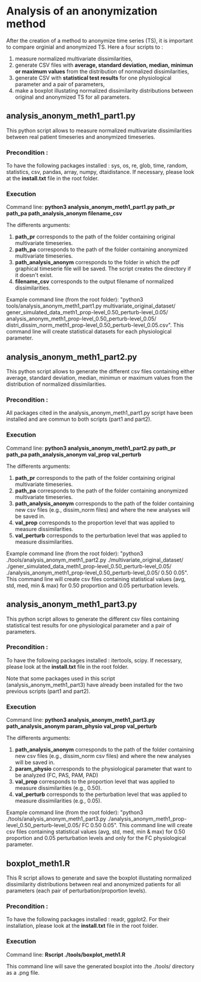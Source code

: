 # Analysis of an anonymization method

After the creation of a method to anonymize time series (TS), it is important to compare orginial and anonymized TS. Here a four scripts to :
1. measure normalized multivariate dissimilarities,
2. generate CSV files with **average, standard deviation, median, minimun or maximum values** from the distribution of normalized dissimilarities,
3. generate CSV with **statistical test results** for one physiological parameter and a pair of parameters,
4. make a boxplot illustating normalized dissimilarity distributions between original and anonymized TS for all parameters.


## analysis_anonym_meth1_part1.py

This python script allows to measure normalized multivariate dissimilarities between real patient timeseries and anonymized timeseries.

### Precondition : 
To have the following packages installed : 
sys, os, re, glob, time, random, statistics, csv, pandas, array, numpy, dtaidistance.
If necessary, please look at the **install.txt** file in the root folder. 

### Execution

Command line: **python3 analysis_anonym_meth1_part1.py path_pr path_pa path_analysis_anonym filename_csv**

The differents arguments:
1. **path_pr** corresponds to the path of the folder containing original multivariate timeseries.
2. **path_pa** corresponds to the path of the folder containing anonymized multivariate timeseries.
3. **path_analysis_anonym** corresponds to the folder in which the pdf graphical timeserie file will be saved. The script creates the directory if it doesn't exist.
4. **filename_csv** corresponds to the output filename of normalized dissimilarities. 

Example command line (from the root folder): "python3 tools/analysis_anonym_meth1_part1.py multivariate_original_dataset/ gener_simulated_data_meth1_prop-level_0.50_perturb-level_0.05/ analysis_anonym_meth1_prop-level_0.50_perturb-level_0.05/ distri_dissim_norm_meth1_prop-level_0.50_perturb-level_0.05.csv".
This command line will create statistical datasets for each physiological parameter.

## analysis_anonym_meth1_part2.py

This python script allows to generate the different csv files containing either average, standard deviation, median, minimun or maximum values from the distribution of normalized dissimilarities.

### Precondition : 

All packages cited in the analysis_anonym_meth1_part1.py script have been installed and are commun to both scripts (part1 and part2).

### Execution

Command line: **python3 analysis_anonym_meth1_part2.py path_pr path_pa path_analysis_anonym val_prop val_perturb**

The differents arguments:
1. **path_pr** corresponds to the path of the folder containing original multivariate timeseries.
2. **path_pa** corresponds to the path of the folder containing anonymized multivariate timeseries.
3. **path_analysis_anonym** corresponds to the path of the folder containing new csv files (e.g., dissim_norm files) and where the new analyses will be saved in.
4. **val_prop** corresponds to the proportion level that was applied to measure dissimilarities. 
5. **val_perturb** corresponds to the perturbation level that was applied to measure dissimilarities. 

Example command line (from the root folder): "python3 ./tools/analysis_anonym_meth1_part2.py ./multivariate_original_dataset/ ./gener_simulated_data_meth1_prop-level_0.50_perturb-level_0.05/ ./analysis_anonym_meth1_prop-level_0.50_perturb-level_0.05/ 0.50 0.05". 
This command line will create csv files containing statistical values (avg, std, med, min & max) for 0.50 proportion and 0.05 perturbation levels.

## analysis_anonym_meth1_part3.py

This python script allows to generate the different csv files containing statistical test results for one physiological parameter and a pair of parameters.

### Precondition : 

To have the following packages installed : 
itertools, scipy.
If necessary, please look at the **install.txt** file in the root folder. 

Note that some packages used in this script (analysis_anonym_meth1_part3) have already been installed for the two previous scripts (part1 and part2).

### Execution

Command line: **python3 analysis_anonym_meth1_part3.py path_analysis_anonym param_physio val_prop val_perturb**

The differents arguments:
1. **path_analysis_anonym** corresponds to the path of the folder containing new csv files (e.g., dissim_norm csv files) and where the new analyses will be saved in.
2. **param_physio** corresponds to the physiological parameter that want to be analyzed (FC, PAS, PAM, PAD)
3. **val_prop** corresponds to the proportion level that was applied to measure dissimilarities (e.g., 0.50).
4. **val_perturb** corresponds to the perturbation level that was applied to measure dissimilarities (e.g., 0.05).

Example command line (from the root folder): "python3 ./tools/analysis_anonym_meth1_part3.py ./analysis_anonym_meth1_prop-level_0.50_perturb-level_0.05/ FC 0.50 0.05". 
This command line will create csv files containing statistical values (avg, std, med, min & max) for 0.50 proportion and 0.05 perturbation levels and only for the FC physiological parameter.

## boxplot_meth1.R

This R script allows to generate and save the boxplot illustating normalized dissimilarity distributions between real and anonymized patients for all parameters (each pair of perturbation/proportion levels).

### Precondition : 
To have the following packages installed : 
readr, ggplot2.
For their installation, please look at the **install.txt** file in the root folder. 

### Execution

Command line: **Rscript ./tools/boxplot_meth1.R**

This command line will save the generated boxplot into the ./tools/ directory as a .png file.
